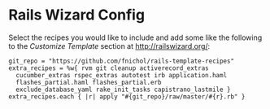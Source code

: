 # Rails Wizard Config

Select the recipes you would like to include and add some like the following to the
*Customize Template* section at <http://railswizard.org/>:

    git_repo = "https://github.com/fnichol/rails-template-recipes"
    extra_recipes = %w{ rvm git cleanup activerecord_extras
      cucumber_extras rspec_extras autotest irb application.haml
      flashes_partial.haml flashes_partial.erb
      exclude_database_yaml rake_init_tasks capistrano_lastmile }
    extra_recipes.each { |r| apply "#{git_repo}/raw/master/#{r}.rb" }

